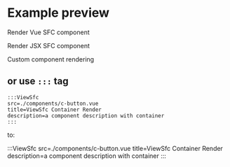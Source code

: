 # Example preview

Render Vue SFC component
<ViewSfc src="./components/button.vue" title="ViewSfc Render" description="a component description" />

Render JSX SFC component
<ViewSfc src="./components/react.tsx" title="JSX Render" description="a component description"></ViewSfc>

Custom component rendering
<PreView src="./components/test.vue" title="Custom component rendering" description="a component description"></PreView>

## or use `:::` tag

```
:::ViewSfc
src=./components/c-button.vue
title=ViewSfc Container Render
description=a component description with container
:::
```

to:

:::ViewSfc
src=./components/c-button.vue
title=ViewSfc Container Render
description=a component description with container
:::
